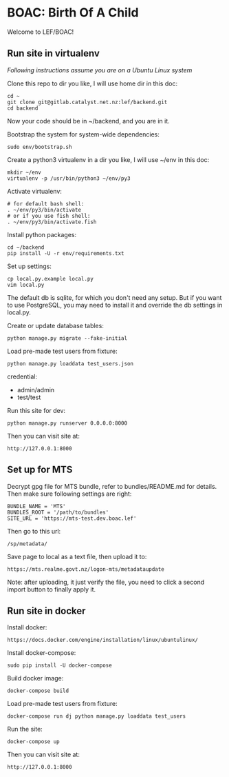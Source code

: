 # BOAC: Birth Of A Child

Welcome to LEF/BOAC!

## Run site in virtualenv

*Following instructions assume you are on a Ubuntu Linux system*

Clone this repo to dir you like, I will use home dir in this doc:

    cd ~
    git clone git@gitlab.catalyst.net.nz:lef/backend.git
    cd backend

Now your code should be in ~/backend, and you are in it.

Bootstrap the system for system-wide dependencies:

    sudo env/bootstrap.sh

Create a python3 virtualenv in a dir you like, I will use ~/env in this doc:

    mkdir ~/env
    virtualenv -p /usr/bin/python3 ~/env/py3

Activate virtualenv:

    # for default bash shell:
    . ~/env/py3/bin/activate
    # or if you use fish shell:
    . ~/env/py3/bin/activate.fish

Install python packages:

    cd ~/backend
    pip install -U -r env/requirements.txt

Set up settings:

    cp local.py.example local.py
    vim local.py

The default db is sqlite, for which you don't need any setup.
But if you want to use PostgreSQL, you may need to install it and override the db settings in local.py.

Create or update database tables:

    python manage.py migrate --fake-initial

Load pre-made test users from fixture:

    python manage.py loaddata test_users.json

credential:
- admin/admin
- test/test

Run this site for dev:

    python manage.py runserver 0.0.0.0:8000

Then you can visit site at:

    http://127.0.0.1:8000

## Set up for MTS
Decrypt gpg file for MTS bundle, refer to bundles/README.md for details.
Then make sure following settings are right:

    BUNDLE_NAME = 'MTS'
    BUNDLES_ROOT = '/path/to/bundles'
    SITE_URL = 'https://mts-test.dev.boac.lef'

Then go to this url:

    /sp/metadata/

Save page to local as a text file, then upload it to:

    https://mts.realme.govt.nz/logon-mts/metadataupdate

Note: after uploading, it just verify the file, you need to click a second import button to finally apply it.

## Run site in docker

Install docker:

    https://docs.docker.com/engine/installation/linux/ubuntulinux/

Install docker-compose:

    sudo pip install -U docker-compose

Build docker image:

    docker-compose build

Load pre-made test users from fixture:

    docker-compose run dj python manage.py loaddata test_users

Run the site:

    docker-compose up

Then you can visit site at:

    http://127.0.0.1:8000
